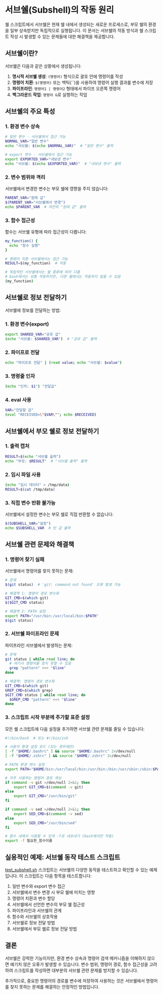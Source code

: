  # 서브쉘(Subshell)의 작동 원리

쉘 스크립트에서 서브쉘은 현재 쉘 내에서 생성되는 새로운 프로세스로, 부모 쉘의 환경을 일부 상속받지만 독립적으로 실행됩니다. 이 문서는 서브쉘의 작동 방식과 쉘 스크립트 작성 시 발생할 수 있는 문제들에 대한 해결책을 제공합니다.

## 서브쉘이란?

서브쉘은 다음과 같은 상황에서 생성됩니다:

1. **명시적 서브쉘 생성**: `(명령어)` 형식으로 괄호 안에 명령어를 작성
2. **명령어 치환**: `$(명령어)` 또는 백틱(``)을 사용하여 명령어 실행 결과를 변수에 저장
3. **파이프라인**: `명령어1 | 명령어2` 형태에서 파이프 오른쪽 명령어
4. **백그라운드 작업**: `명령어 &`로 실행하는 작업

## 서브쉘의 주요 특성

### 1. 환경 변수 상속

```bash
# 일반 변수 - 서브쉘에서 접근 가능
NORMAL_VAR="일반 변수"
echo "서브쉘: $(echo $NORMAL_VAR)"  # "일반 변수" 출력

# export 변수 - 서브쉘에서 접근 가능
export EXPORTED_VAR="내보낸 변수"
echo "서브쉘: $(echo $EXPORTED_VAR)"  # "내보낸 변수" 출력
```

### 2. 변수 범위와 격리

서브쉘에서 변경한 변수는 부모 쉘에 영향을 주지 않습니다:

```bash
PARENT_VAR="원래 값"
$(PARENT_VAR="서브쉘에서 변경")
echo $PARENT_VAR  # 여전히 "원래 값" 출력
```

### 3. 함수 접근성

함수는 서브쉘 유형에 따라 접근성이 다릅니다:

```bash
my_function() {
  echo "함수 실행"
}

# 명령어 치환 서브쉘에서는 접근 가능
RESULT=$(my_function)  # 작동

# 독립적인 서브쉘에서는 쉘 종류에 따라 다름
# bash에서는 보통 작동하지만, 다른 쉘에서는 작동하지 않을 수 있음
(my_function)
```

## 서브쉘로 정보 전달하기

서브쉘에 정보를 전달하는 방법:

### 1. 환경 변수(export)

```bash
export SHARED_VAR="공유 값"
(echo "서브쉘: $SHARED_VAR")  # "공유 값" 출력
```

### 2. 파이프로 전달

```bash
echo "파이프로 전달" | (read value; echo "서브쉘: $value")
```

### 3. 명령줄 인자

```bash
(echo "인자: $1") "전달값"
```

### 4. eval 사용

```bash
VAR="전달할 값"
(eval "RECEIVED=\"$VAR\""; echo $RECEIVED)
```

## 서브쉘에서 부모 쉘로 정보 전달하기

### 1. 출력 캡처

```bash
RESULT=$(echo "서브쉘 출력")
echo "부모: $RESULT"  # "서브쉘 출력" 출력
```

### 2. 임시 파일 사용

```bash
(echo "임시 데이터" > /tmp/data)
RESULT=$(cat /tmp/data)
```

### 3. 직접 변수 반환 불가능

서브쉘에서 설정한 변수는 부모 쉘로 직접 반환할 수 없습니다:

```bash
$(SUBSHELL_VAR="설정")
echo $SUBSHELL_VAR  # 빈 값 출력
```

## 서브쉘 관련 문제와 해결책

### 1. 명령어 찾기 실패

서브쉘에서 명령어를 찾지 못하는 문제:

```bash
# 문제
$(git status)  # 'git: command not found' 오류 발생 가능

# 해결책 1: 명령어 경로 변수화
GIT_CMD=$(which git)
$($GIT_CMD status)

# 해결책 2: PATH 설정
export PATH="/usr/bin:/usr/local/bin:$PATH"
$(git status)
```

### 2. 서브쉘 파이프라인 문제

파이프라인 서브쉘에서 발생하는 문제:

```bash
# 문제
git status | while read line; do
  # 여기서 명령어를 찾지 못할 수 있음
  grep "pattern" <<< "$line"
done

# 해결책: 명령어 경로 변수화
GIT_CMD=$(which git)
GREP_CMD=$(which grep)
$GIT_CMD status | while read line; do
  $GREP_CMD "pattern" <<< "$line"
done
```

### 3. 스크립트 시작 부분에 추가할 표준 설정

모든 쉘 스크립트에 다음 설정을 추가하면 서브쉘 관련 문제를 줄일 수 있습니다:

```bash
#!/bin/bash  # 또는 #!/bin/zsh

# 사용자 환경 설정 로드 (있는 경우에만)
[ -f "$HOME/.bashrc" ] && source "$HOME/.bashrc" 2>/dev/null
[ -f "$HOME/.zshrc" ] && source "$HOME/.zshrc" 2>/dev/null

# PATH 환경 변수 설정
export PATH="$HOME/bin:/usr/local/bin:/usr/bin:/bin:/usr/sbin:/sbin:$PATH"

# 자주 사용하는 명령어 경로 캐싱
if command -v git >/dev/null 2>&1; then
    export GIT_CMD=$(command -v git)
else
    export GIT_CMD="/usr/bin/git"
fi

if command -v sed >/dev/null 2>&1; then
    export SED_CMD=$(command -v sed)
else
    export SED_CMD="/usr/bin/sed"
fi

# 함수 내에서 사용할 수 있게 -f로 내보내기 (bash에서만 작동)
export -f 필요한_함수이름
```

## 실용적인 예제: 서브쉘 동작 테스트 스크립트

[test_subshell.sh](scripts/test_subshell.sh) 스크립트는 서브쉘의 다양한 동작을 테스트하고 확인할 수 있는 예제입니다. 이 스크립트는 다음 항목을 테스트합니다:

1. 일반 변수와 export 변수 접근
2. 서브쉘에서 변수 변경 시 부모 쉘에 미치는 영향
3. 명령어 치환과 변수 할당
4. 서브쉘에서 선언한 변수의 부모 쉘 접근성
5. 파이프라인과 서브쉘의 관계
6. 함수와 서브쉘의 상호작용
7. 서브쉘로 정보 전달 방법
8. 서브쉘에서 부모 쉘로 정보 전달 방법

## 결론

서브쉘은 강력한 기능이지만, 환경 변수 상속과 명령어 검색 메커니즘을 이해하지 않으면 예기치 않은 오류가 발생할 수 있습니다. 변수 범위, 명령어 경로, 함수 접근성을 고려하여 스크립트를 작성하면 대부분의 서브쉘 관련 문제를 방지할 수 있습니다.

추가적으로, 중요한 명령어의 경로를 변수에 저장하여 사용하는 것은 서브쉘에서 명령어를 찾지 못하는 문제를 해결하는 안정적인 방법입니다.